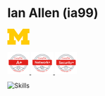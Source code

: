 # Ian Allen (ia99)  

<p float="left">
<picture> <img src="img/block_m-hex.png" width=50> </picture>
</p>

<p float="left">
<a href="https://www.credly.com/users/ian-allen.902552f3/badges">
<img src="img/CompTIAAplustr.png" width=50>
<img src="img/CompTIANetworkplustr.png" width=50> 
<img src="img/CompTIASecurityplustr.png" width=50>
</a>
</p>

<picture>![Skills](https://skillicons.dev/icons?i=aws,github,idea,java,linux,py,vim,vscode)</picture>